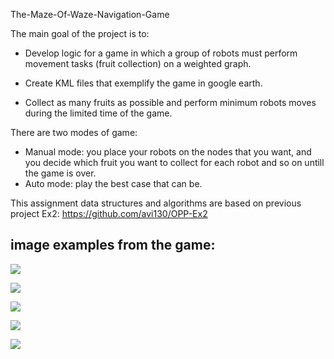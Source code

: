 The-Maze-Of-Waze-Navigation-Game

The main goal of the project is to:

- Develop logic for a game in which a group of robots must perform movement tasks (fruit collection) on a weighted graph.

- Create KML files that exemplify the game in google earth.

- Collect as many fruits as possible and perform minimum robots moves during the limited time of the game.

There are two modes of game:
- Manual mode: you place your robots on the nodes that you want, 
and you decide which fruit you want to collect for each 
robot and so on untill the game is over.
- Auto mode:  play the best case that can be.

This assignment data structures and algorithms are based on previous project Ex2: https://github.com/avi130/OPP-Ex2  
  
    
## image examples from the game:



![](https://i.imgur.com/8dsMn1o.png)

![](https://i.imgur.com/ksmT6I9.png)

![](https://i.imgur.com/6HJbxae.png)

![](https://i.imgur.com/6Ul5PNt.png)

![](https://i.imgur.com/ZJuNFky.png)




